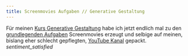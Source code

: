 ```yaml
---
title: Screenmovies Aufgaben // Generative Gestaltung
---
```


Für meinen <a href="https://cnoss.github.io/generative-gestaltung/">Kurs Generative Gestaltung</a> habe ich jetzt endlich mal zu den <a href="https://cnoss.github.io/generative-gestaltung/assignments/">grundlegenden Aufgaben</a> Screenmovies erzeugt und selbige auf meinen, bislang eher schlecht gepflegten, <a href="https://www.youtube.com/user/cnoss72/featured">YouTube Kanal</a> gepackt. <i class="icon">sentiment_satisfied</i>

